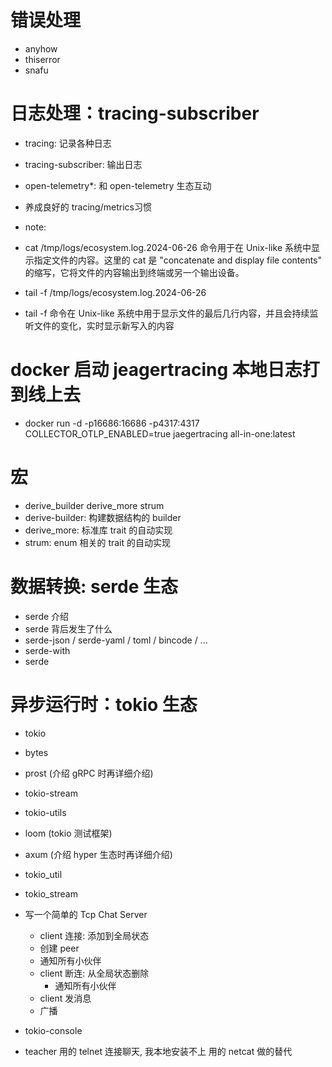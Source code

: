 # 错误处理
- anyhow
- thiserror
- snafu

# 日志处理：tracing-subscriber
- tracing: 记录各种日志
- tracing-subscriber: 输出日志
- open-telemetry*: 和 open-telemetry 生态互动
- 养成良好的 tracing/metrics习惯

- note:
- cat /tmp/logs/ecosystem.log.2024-06-26 命令用于在 Unix-like 系统中显示指定文件的内容。这里的 cat 是   "concatenate and display file contents" 的缩写，它将文件的内容输出到终端或另一个输出设备。

- tail -f /tmp/logs/ecosystem.log.2024-06-26
- tail -f 命令在 Unix-like 系统中用于显示文件的最后几行内容，并且会持续监听文件的变化，实时显示新写入的内容

# docker 启动 jeagertracing  本地日志打到线上去
- docker run -d -p16686:16686 -p4317:4317 COLLECTOR_OTLP_ENABLED=true jaegertracing all-in-one:latest

# 宏
- derive_builder derive_more strum
- derive-builder: 构建数据结构的 builder
- derive_more: 标准库 trait 的自动实现
- strum: enum 相关的 trait 的自动实现

# 数据转换: serde 生态
- serde 介绍
- serde 背后发生了什么
- serde-json / serde-yaml / toml / bincode / ...
- serde-with
- serde

# 异步运行时：tokio 生态
- tokio
- bytes
- prost (介绍 gRPC 时再详细介绍)
- tokio-stream
- tokio-utils
- loom  (tokio 测试框架)
- axum (介绍 hyper 生态时再详细介绍)

- tokio_util
- tokio_stream
- 写一个简单的 Tcp Chat Server
  - client 连接: 添加到全局状态
  - 创建 peer
  - 通知所有小伙伴
  - client 断连: 从全局状态删除
    - 通知所有小伙伴
  - client 发消息
  - 广播
- tokio-console

- teacher 用的 telnet 连接聊天, 我本地安装不上 用的 netcat 做的替代
